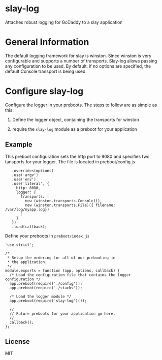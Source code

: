 # slay-log
Attaches robust logging for GoDaddy to a slay application

# General Information
The default logging framework for slay is winston. Since winston is very configurable and supports a number of transports. Slay-log allows
passing any configuration to be used. By default, if no options are specified, the default Console transport is being used.

# Configure slay-log
Configure the logger in your preboots. The steps to follow are as simple as this:

1. Define the logger object, containing the transports for winston

2. require the ```slay-log``` module as a preboot for your application

## Example

This preboot configuration sets the http port to 8080 and specifies two tansports for your logger. The file is located in preboot/config.js

```app.config
   .overrides(options)
   .use('argv')
   .use('env')
   .use('literal', {
     http: 8080,
     logger: {
       transports: [
         new (winston.transports.Console)(),
         new (winston.transports.File)({ filename: /var/log/myapp.log})
       ]
     }
   })
   .load(callback);
```

Define your preboots in ```preboot/index.js```


```
'use strict';

/*
 * Setup the ordering for all of our prebooting in
 * the application.
 */
module.exports = function (app, options, callback) {
  /* Load the configuration file that contains the logger configuration */
  app.preboot(require('./config'));
  app.preboot(require('./stacks'));

  /* Load the logger module */
  app.preboot(require('slay-log')());

  //
  // Future preboots for your application go here.
  //
  callback();
};
```

## License
MIT
